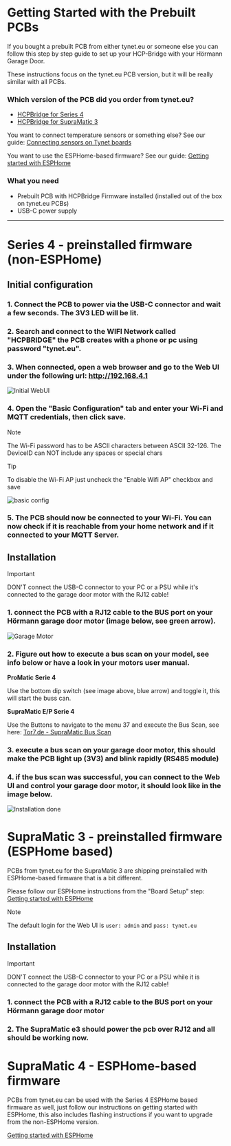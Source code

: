# Getting Started with the Prebuilt PCBs

If you bought a prebuilt PCB from either tynet.eu or someone else you can follow this step by step guide to set up your HCP-Bridge with your Hörmann Garage Door.  

These instructions focus on the tynet.eu PCB version, but it will be really similar with all PCBs.

### Which version of the PCB did you order from tynet.eu?

* [HCPBridge for Series 4](#series-4---preinstalled-firmware-non-esphome)
* [HCPBridge for SupraMatic 3](#supramatic-3---preinstalled-firmware-esphome-based)

You want to connect temperature sensors or something else? See our guide: [Connecting sensors on Tynet boards](connecting_sensors_prebuilt_pcbs.md)

You want to use the ESPHome-based firmware? See our guide: [Getting started with ESPHome](getting_started_esphome.md)

### What you need

* Prebuilt PCB with HCPBridge Firmware installed (installed out of the box on tynet.eu PCBs)
* USB-C power supply

----

# Series 4 - preinstalled firmware (non-ESPHome)

## Initial configuration

### 1. Connect the PCB to power via the USB-C connector and wait a few seconds. The 3V3 LED will be lit.

### 2. Search and connect to the WIFI Network called "HCPBRIDGE" the PCB creates with a phone or pc using password "tynet.eu".

### 3. When connected, open a web browser and go to the Web UI under the following url: http://192.168.4.1

![Initial WebUI](Images/webui_initial_ui.png)

### 4. Open the "Basic Configuration" tab and enter your Wi-Fi and MQTT credentials, then click save.

> [!NOTE]
> The Wi-Fi password has to be ASCII characters between ASCII 32-126.
> The DeviceID can NOT include any spaces or special chars

> [!TIP]
> To disable the Wi-Fi AP just uncheck the "Enable Wifi AP" checkbox and save

![basic config](Images/webui_basic_config.png)

### 5. The PCB should now be connected to your Wi-Fi. You can now check if it is reachable from your home network and if it connected to your MQTT Server.

## Installation

> [!IMPORTANT]
> DON'T connect the USB-C connector to your PC or a PSU while it's connected to the garage door motor with the RJ12 cable!

### 1. connect the PCB with a RJ12 cable to the BUS port on your Hörmann garage door motor (image below, see green arrow).

![Garage Motor](Images/antrieb-min.png)
   
### 2. Figure out how to execute a bus scan on your model, see info below or have a look in your motors user manual.

**ProMatic Serie 4**

Use the bottom dip switch (see image above, blue arrow) and toggle it, this will start the buss can.

**SupraMatic E/P Serie 4**

Use the Buttons to navigate to the menu 37 and execute the Bus Scan, see here: [Tor7.de - SupraMatic Bus Scan](https://www.tor7.de/news/bus-scan-beim-supramatic-serie-4-fehlercode-04-vermeiden)
  
### 3. execute a bus scan on your garage door motor, this should make the PCB light up (3V3) and blink rapidly (RS485 module)
### 4. if the bus scan was successful, you can connect to the Web UI and control your garage door motor, it should look like in the image below.

![Installation done](Images/webui_ready_and_installed.png)

# SupraMatic 3 - preinstalled firmware (ESPHome based)

PCBs from tynet.eu for the SupraMatic 3 are shipping preinstalled with ESPHome-based firmware that is a bit different.

Please follow our ESPHome instructions from the "Board Setup" step: [Getting started with ESPHome](getting_started_esphome.md#board-setup)

> [!NOTE]
> The default login for the Web UI is `user: admin` and `pass: tynet.eu`

## Installation

> [!IMPORTANT]
> DON'T connect the USB-C connector to your PC or a PSU while it is connected to the garage door motor with the RJ12 cable!

### 1. connect the PCB with a RJ12 cable to the BUS port on your Hörmann garage door motor

### 2. The SupraMatic e3 should power the pcb over RJ12 and all should be working now.


# SupraMatic 4 - ESPHome-based firmware

PCBs from tynet.eu can be used with the Series 4 ESPHome based firmware as well, just follow our instructions on getting started with ESPHome, this also includes flashing instructions if you want to upgrade from the non-ESPHome version.

[Getting started with ESPHome](getting_started_esphome.md)
